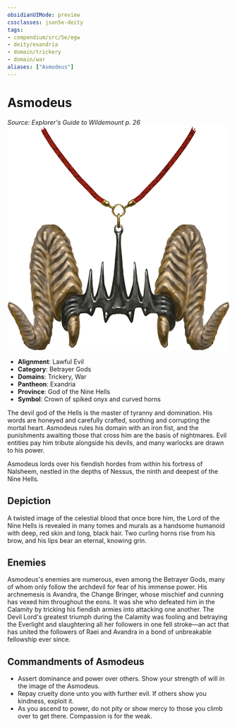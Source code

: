 ```yaml
---
obsidianUIMode: preview
cssclasses: json5e-deity
tags:
- compendium/src/5e/egw
- deity/exandria
- domain/trickery
- domain/war
aliases: ["Asmodeus"]
---
```

# Asmodeus
*Source: Explorer's Guide to Wildemount p. 26* 
![](https://raw.githubusercontent.com/5etools-mirror-2/5etools-img/main/deities/EGW/Symbol%20of%20Asmodeus.webp#symbol)

- **Alignment**: Lawful Evil
- **Category**: Betrayer Gods
- **Domains**: Trickery, War
- **Pantheon**: Exandria
- **Province**: God of the Nine Hells
- **Symbol**: Crown of spiked onyx and curved horns

The devil god of the Hells is the master of tyranny and domination. His words are honeyed and carefully crafted, soothing and corrupting the mortal heart. Asmodeus rules his domain with an iron fist, and the punishments awaiting those that cross him are the basis of nightmares. Evil entities pay him tribute alongside his devils, and many warlocks are drawn to his power.

Asmodeus lords over his fiendish hordes from within his fortress of Nalsheem, nestled in the depths of Nessus, the ninth and deepest of the Nine Hells.

## Depiction

A twisted image of the celestial blood that once bore him, the Lord of the Nine Hells is revealed in many tomes and murals as a handsome humanoid with deep, red skin and long, black hair. Two curling horns rise from his brow, and his lips bear an eternal, knowing grin.

## Enemies

Asmodeus's enemies are numerous, even among the Betrayer Gods, many of whom only follow the archdevil for fear of his immense power. His archnemesis is Avandra, the Change Bringer, whose mischief and cunning has vexed him throughout the eons. It was she who defeated him in the Calamity by tricking his fiendish armies into attacking one another. The Devil Lord's greatest triumph during the Calamity was fooling and betraying the Everlight and slaughtering all her followers in one fell stroke—an act that has united the followers of Raei and Avandra in a bond of unbreakable fellowship ever since.

## Commandments of Asmodeus

- Assert dominance and power over others. Show your strength of will in the image of the Asmodeus.  
- Repay cruelty done unto you with further evil. If others show you kindness, exploit it.  
- As you ascend to power, do not pity or show mercy to those you climb over to get there. Compassion is for the weak.